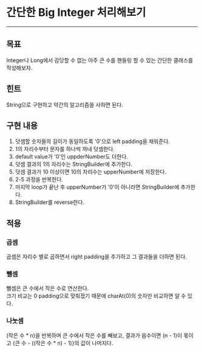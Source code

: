 # 간단한 Big Integer 처리해보기

---

## 목표

Integer나 Long에서 감당할 수 없는 아주 큰 수를 핸들링 할 수 있는 간단한 클래스를 작성해보자.

## 힌트

String으로 구현하고 약간의 알고리즘을 사하면 된다.

## 구현 내용

1. 덧셈할 숫자들의 길이가 동일하도록 '0'으로 left padding을 채워준다.
2. 1의 자리수부터 문자를 하나씩 꺼내 덧셈한다.
3. default value가 '0'인 uppderNumber도 더한다.
4. 덧셈 결과의 1의 자리수는 StringBuilder에 추가한다.
5. 덧셈 결과가 10 이상이면 10의 자리수는 upperNumber에 저장한다.
6. 2-5 과정을 반복한다.
7. 마지막 loop가 끝난 후 upperNumber가 '0'이 아니라면 StringBuilder에 추가한다.
8. StringBuilder를 reverse한다.

## 적용

### 곱셈

곱셈은 자리수 별로 곱하면서 right padding을 추가하고 그 결과들을 더하면 된다.

### 뺄셈

뺄셈은 큰 수에서 작은 수로 연산한다. <br> 
크기 비교는 0 padding으로 맞춰졌기 때문에 charAt(0)의 숫자만 비교하면 알 수 있다.

### 나눗셈

(작은 수 * n)을 반복하며 큰 수에서 작은 수를 빼보고, 결과가 음수이면 (n - 1)이 몫이고 {큰 수 - ((작은 수 * n) - 1)}의 값이 나머지다.